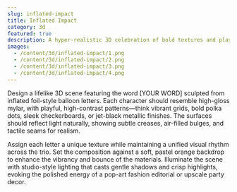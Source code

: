 ```yaml
---
slug: inflated-impact
title: Inflated Impact
category: 3d
featured: true
description: A hyper-realistic 3D celebration of bold textures and playful typography — balloon letters burst with personality against a soft orange backdrop, blending pop-art flair with high-fashion polish.
images:
  - /content/3d/inflated-impact/1.png
  - /content/3d/inflated-impact/2.png
  - /content/3d/inflated-impact/3.png
  - /content/3d/inflated-impact/4.png
---
```


Design a lifelike 3D scene featuring the word [YOUR WORD] sculpted from inflated foil-style balloon letters. Each character should resemble high-gloss mylar, with playful, high-contrast patterns—think vibrant grids, bold polka dots, sleek checkerboards, or jet-black metallic finishes. The surfaces should reflect light naturally, showing subtle creases, air-filled bulges, and tactile seams for realism.

Assign each letter a unique texture while maintaining a unified visual rhythm across the trio. Set the composition against a soft, pastel orange backdrop to enhance the vibrancy and bounce of the materials. Illuminate the scene with studio-style lighting that casts gentle shadows and crisp highlights, evoking the polished energy of a pop-art fashion editorial or upscale party decor.
